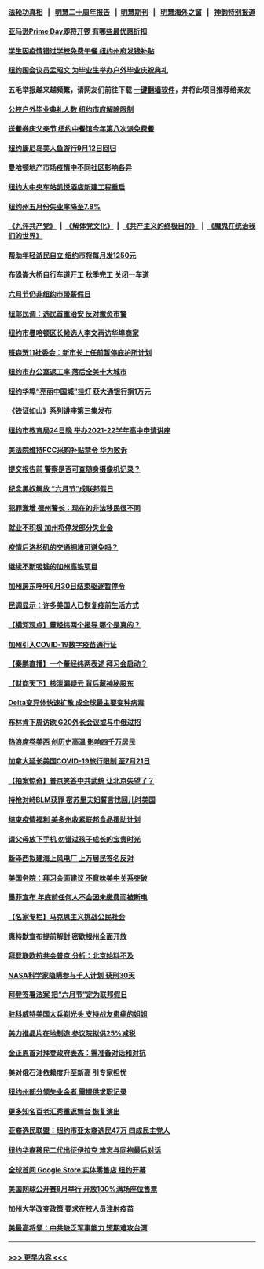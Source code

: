 #### [法轮功真相](https://github.com/gfw-breaker/truth/blob/master/README.md?t=0) &nbsp;&nbsp;|&nbsp;&nbsp; [明慧二十周年报告](https://github.com/gfw-breaker/mh-reports/blob/master/README.md?t=0) &nbsp;&nbsp;|&nbsp;&nbsp;[明慧期刊](https://github.com/gfw-breaker/mh-qikan) &nbsp;&nbsp;|&nbsp;&nbsp; [明慧海外之窗](https://github.com/gfw-breaker/mh-news/blob/master/README.md?t=0) &nbsp;&nbsp;|&nbsp;&nbsp; [神韵特别报道](https://github.com/gfw-breaker/mh-news/blob/master/shenyun.md?t=0)
#### [亚马逊Prime Day即将开锣 有哪些最优惠折扣](../pages/nsc412/n13032063.md?t=06191952) 
#### [学生因疫情错过学校免费午餐 纽约州府发钱补贴](../pages/nsc412/n13032430.md?t=06191952) 
#### [纽约国会议员孟昭文 为毕业生举办户外毕业庆祝典礼](../pages/nsc412/n13032482.md?t=06191952) 
#### 五毛举报越来越频繁，请网友们前往下载 [一键翻墙软件](https://github.com/gfw-breaker/ssr-accounts)，并将此项目推荐给亲友
#### [公校户外毕业典礼人数 纽约市府解除限制](../pages/nsc412/n13032479.md?t=06191952) 
#### [送餐券庆父亲节 纽约中餐馆今年第八次派免费餐](../pages/nsc412/n13032389.md?t=06191952) 
#### [纽约康尼岛美人鱼游行9月12日回归](../pages/nsc412/n13032408.md?t=06191952) 
#### [曼哈顿地产市场疫情中不同社区影响各异](../pages/nsc412/n13032517.md?t=06191952) 
#### [纽约大中央车站凯悦酒店新建工程重启](../pages/nsc412/n13032412.md?t=06191952) 
#### [纽约州五月份失业率降至7.8%](../pages/nsc412/n13032405.md?t=06191952) 
#### [《九评共产党》](https://github.com/begood0513/9ping.md/blob/master/README.md) &nbsp;|&nbsp; [《解体党文化》](../../../../jtdwh.md/blob/master/README.md)  &nbsp;|&nbsp; [《共产主义的终极目的》](../../../../gczydzjmd.md/blob/master/README.md) &nbsp;|&nbsp; [《魔鬼在统治我们的世界》](../../../../mgztzwmdsj.md/blob/master/README.md) 
#### [帮助年轻游民自立 纽约市将每月发1250元](../pages/nsc412/n13032402.md?t=06191952) 
#### [布碌崙大桥自行车道开工 秋季完工 关闭一车道](../pages/nsc412/n13032414.md?t=06191952) 
#### [六月节仍非纽约市带薪假日](../pages/nsc412/n13032417.md?t=06191952) 
#### [纽邮民调：选民首重治安 反对撤资市警](../pages/nsc412/n13032419.md?t=06191952) 
#### [纽约市曼哈顿区长候选人李文再访华埠商家](../pages/nsc412/n13032422.md?t=06191952) 
#### [班森贺11社委会：新市长上任前暂停庇护所计划](../pages/nsc412/n13032428.md?t=06191952) 
#### [纽约市办公室返工率 落后全美十大城市](../pages/nsc412/n13032433.md?t=06191952) 
#### [纽约华埠“亮丽中国城”挂灯 获大通银行捐1万元](../pages/nsc412/n13032435.md?t=06191952) 
#### [《铁证如山》系列讲座第三集发布](../pages/nsc412/n13032475.md?t=06191952) 
#### [纽约市教育局24日晚 举办2021-22学年高中申请讲座](../pages/nsc412/n13032490.md?t=06191952) 
#### [美法院维持FCC采购补贴禁令 华为败诉](../pages/nsc412/n13032381.md?t=06191952) 
#### [提交报告前 警察是否可查随身摄像机记录？](../pages/nsc412/n13032320.md?t=06191952) 
#### [纪念黑奴解放 “六月节”成联邦假日](../pages/nsc412/n13030255.md?t=06191952) 
#### [犯罪激增 德州警长：现在的非法移民很不同](../pages/nsc412/n13032159.md?t=06191952) 
#### [就业不积极 加州将停发部分失业金](../pages/nsc412/n13032216.md?t=06191952) 
#### [疫情后洛杉矶的交通拥堵可避免吗？](../pages/nsc412/n13032133.md?t=06191952) 
#### [继续不断吸钱的加州高铁项目](../pages/nsc412/n13032121.md?t=06191952) 
#### [加州房东呼吁6月30日结束驱逐暂停令](../pages/nsc412/n13032103.md?t=06191952) 
#### [民调显示：许多美国人已恢复疫前生活方式](../pages/nsc412/n13031985.md?t=06191952) 
#### [【横河观点】董经纬两个报导 哪个是真的？](../pages/nsc412/n13032045.md?t=06191952) 
#### [加州引入COVID-19数字疫苗通行证](../pages/nsc412/n13032036.md?t=06191952) 
#### [【秦鹏直播】一个董经纬两表述 拜习会启动？](../pages/nsc412/n13032017.md?t=06191952) 
#### [【财商天下】核泄漏疑云 背后藏神秘股东](../pages/nsc412/n13031581.md?t=06191952) 
#### [Delta变异体快速扩散 成全球最主要变种病毒](../pages/nsc412/n13031970.md?t=06191952) 
#### [布林肯下周访欧 G20外长会议或与中俄过招](../pages/nsc412/n13031942.md?t=06191952) 
#### [热浪席卷美西 创历史高温 影响四千万居民](../pages/nsc412/n13031931.md?t=06191952) 
#### [加拿大延长美国COVID-19旅行限制 至7月21日](../pages/nsc412/n13031734.md?t=06191952) 
#### [【拍案惊奇】普京笑答中共武统 让北京失望了？](../pages/nsc412/n13031093.md?t=06191952) 
#### [持枪对峙BLM获罪 密苏里夫妇誓言找回儿时美国](../pages/nsc412/n13031704.md?t=06191952) 
#### [结束疫情福利 美多州收紧联邦食品援助计划](../pages/nsc412/n13031485.md?t=06191952) 
#### [请父母放下手机 勿错过孩子成长的宝贵时光](../pages/nsc412/n13031515.md?t=06191952) 
#### [新泽西拟建海上风电厂 上万居民签名反对](../pages/nsc412/n13031617.md?t=06191952) 
#### [美国务院：拜习会面建议 不意味美中关系突破](../pages/nsc412/n13031620.md?t=06191952) 
#### [墨菲宣布 年底前任何人不会因未缴费而被断电](../pages/nsc412/n13031646.md?t=06191952) 
#### [【名家专栏】马克思主义挑战公民社会](../pages/nsc412/n13031199.md?t=06191952) 
#### [惠特默宣布提前解封 密歇根州全面开放](../pages/nsc412/n13031490.md?t=06191952) 
#### [拜登联欧抗共会普京 分析：北京始料不及](../pages/nsc412/n13031476.md?t=06191952) 
#### [NASA科学家隐瞒参与千人计划 获刑30天](../pages/nsc412/n13031350.md?t=06191952) 
#### [拜登签署法案 把“六月节”定为联邦假日](../pages/nsc412/n13031265.md?t=06191952) 
#### [驻科威特美国大兵剃光头 支持战友患癌的姐姐](../pages/nsc412/n13031100.md?t=06191952) 
#### [美力推晶片在地制造 参议院拟供25%减税](../pages/nsc412/n13031290.md?t=06191952) 
#### [金正恩首对拜登政府表态：需准备对话和对抗](../pages/nsc412/n13030790.md?t=06191952) 
#### [美对俄石油依赖度升至新高 引专家担忧](../pages/nsc412/n13030678.md?t=06191952) 
#### [纽约州部分领失业金者  需提供求职记录](../pages/nsc412/n13030334.md?t=06191952) 
#### [更多知名百老汇秀重返舞台 恢复演出](../pages/nsc412/n13030329.md?t=06191952) 
#### [亚裔选民联盟：纽约市亚太裔选民47万  四成民主党人](../pages/nsc412/n13030304.md?t=06191952) 
#### [纽约华裔移民二代出征伊拉克 难忘与同袍最后对话](../pages/nsc412/n13030339.md?t=06191952) 
#### [全球首间 Google Store 实体零售店 纽约开幕](../pages/nsc412/n13030316.md?t=06191952) 
#### [美国网球公开赛8月举行 开放100%满场座位售票](../pages/nsc412/n13030326.md?t=06191952) 
#### [加州大学改变政策 要求在校人员注射疫苗](../pages/nsc412/n13030242.md?t=06191952) 
#### [美最高将领：中共缺乏军事能力 短期难攻台湾](../pages/nsc412/n13030178.md?t=06191952) 

----
#### [ >>> 更早内容 <<< ](../indexes/nsc412-earlier.md)
